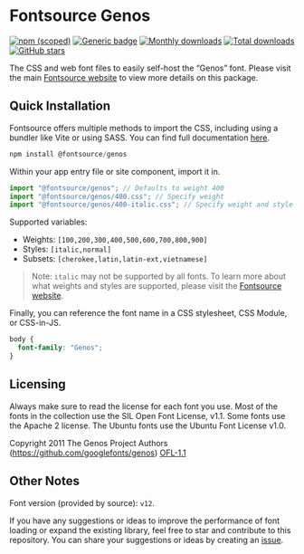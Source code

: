 # Fontsource Genos

[![npm (scoped)](https://img.shields.io/npm/v/@fontsource/genos?color=brightgreen)](https://www.npmjs.com/package/@fontsource/genos) [![Generic badge](https://img.shields.io/badge/fontsource-passing-brightgreen)](https://github.com/fontsource/fontsource) [![Monthly downloads](https://badgen.net/npm/dm/@fontsource/genos)](https://github.com/fontsource/fontsource) [![Total downloads](https://badgen.net/npm/dt/@fontsource/genos)](https://github.com/fontsource/fontsource) [![GitHub stars](https://img.shields.io/github/stars/fontsource/fontsource.svg?style=social&label=Star)](https://github.com/fontsource/fontsource/stargazers)

The CSS and web font files to easily self-host the “Genos” font. Please visit the main [Fontsource website](https://fontsource.org/fonts/genos) to view more details on this package.

## Quick Installation

Fontsource offers multiple methods to import the CSS, including using a bundler like Vite or using SASS. You can find full documentation [here](https://fontsource.org/docs/getting-started/introduction).

```javascript
npm install @fontsource/genos
```

Within your app entry file or site component, import it in.

```javascript
import "@fontsource/genos"; // Defaults to weight 400
import "@fontsource/genos/400.css"; // Specify weight
import "@fontsource/genos/400-italic.css"; // Specify weight and style
```

Supported variables:
- Weights: `[100,200,300,400,500,600,700,800,900]`
- Styles: `[italic,normal]`
- Subsets: `[cherokee,latin,latin-ext,vietnamese]`

> Note: `italic` may not be supported by all fonts. To learn more about what weights and styles are supported, please visit the [Fontsource website](https://fontsource.org/fonts/genos).

Finally, you can reference the font name in a CSS stylesheet, CSS Module, or CSS-in-JS.

```css
body {
  font-family: "Genos";
}
```

## Licensing
Always make sure to read the license for each font you use. Most of the fonts in the collection use the SIL Open Font License, v1.1. Some fonts use the Apache 2 license. The Ubuntu fonts use the Ubuntu Font License v1.0.

Copyright 2011 The Genos Project Authors (https://github.com/googlefonts/genos)
[OFL-1.1](http://scripts.sil.org/OFL)

## Other Notes
Font version (provided by source): `v12`.

If you have any suggestions or ideas to improve the performance of font loading or expand the existing library, feel free to star and contribute to this repository. You can share your suggestions or ideas by creating an [issue](https://github.com/fontsource/fontsource/issues).